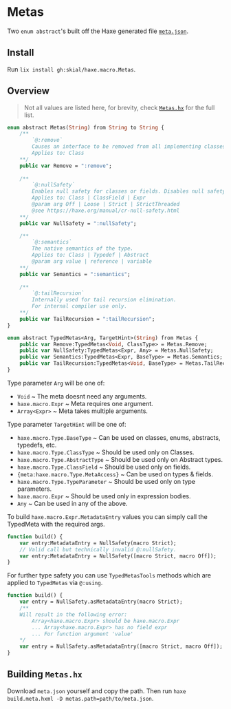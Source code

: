 # Metas

Two `enum abstract`'s built off the Haxe generated file [`meta.json`](https://raw.githubusercontent.com/HaxeFoundation/haxe/development/src-json/meta.json).

## Install

Run `lix install gh:skial/haxe.macro.Metas`.

## Overview

> Not all values are listed here, for brevity, check [`Metas.hx`](/src/haxe/macro/Metas.hx) for the full list.

```Haxe
enum abstract Metas(String) from String to String {
    /**
        `@:remove`
        Causes an interface to be removed from all implementing classes before generation.
        Applies to: Class
    **/
    public var Remove = ":remove";
    
    /**
        `@:nullSafety`
        Enables null safety for classes or fields. Disables null safety for classes, fields or expressions if provided with `Off` as an argument.
        Applies to: Class | ClassField | Expr
        @param arg Off | Loose | Strict | StrictThreaded
        @see https://haxe.org/manual/cr-null-safety.html
    **/
	public var NullSafety = ":nullSafety";

    /**
        `@:semantics`
        The native semantics of the type.
        Applies to: Class | Typedef | Abstract
        @param arg value | reference | variable
    **/
    public var Semantics = ":semantics";
    
    /**
        `@:tailRecursion`
        Internally used for tail recursion elimination.
        For internal compiler use only.
    **/
    public var TailRecursion = ":tailRecursion";
}
```

```Haxe
enum abstract TypedMetas<Arg, TargetHint>(String) from Metas {
    public var Remove:TypedMetas<Void, ClassType> = Metas.Remove;
    public var NullSafety:TypedMetas<Expr, Any> = Metas.NullSafety;
    public var Semantics:TypedMetas<Expr, BaseType> = Metas.Semantics;
    public var TailRecursion:TypedMetas<Void, BaseType> = Metas.TailRecursion;
}
```

Type parameter `Arg` will be one of:
- `Void` ~ The meta doesnt need any arguments.
- `haxe.macro.Expr` ~ Meta requires one argument.
- `Array<Expr>` ~ Meta takes multiple arguments.

Type parameter `TargetHint` will be one of:
- `haxe.macro.Type.BaseType` ~ Can be used on classes, enums, abstracts, typedefs, etc.
- `haxe.macro.Type.ClassType` ~ Should be used only on Classes.
- `haxe.macro.Type.AbstractType` ~ Should be used only on Abstract types.
- `haxe.macro.Type.ClassField` ~ Should be used only on fields.
- `{meta:haxe.macro.Type.MetaAccess}` ~ Can be used on types & fields.
- `haxe.macro.Type.TypeParameter` ~ Should be used only on type parameters.
- `haxe.macro.Expr` ~ Should be used only in expression bodies.
- `Any` ~ Can be used in any of the above.

To build `haxe.macro.Expr.MetadataEntry` values you can simply call the TypedMeta with the required args.

```Haxe
function build() {
    var entry:MetadataEntry = NullSafety(macro Strict);
    // Valid call but technically invalid @:nullSafety.
    var entry:MetadataEntry = NullSafety([macro Strict, macro Off]);
}
```

For further type safety you can use `TypedMetasTools` methods which are applied to `TypedMetas` via `@:using`.

```Haxe
function build() {
    var entry = NullSafety.asMetadataEntry(macro Strict);
    /**
    Will result in the following error:
        Array<haxe.macro.Expr> should be haxe.macro.Expr
        ... Array<haxe.macro.Expr> has no field expr
        ... For function argument 'value'
    */
    var entry = NullSafety.asMetadataEntry([macro Strict, macro Off]);
}
```

## Building `Metas.hx`

Download `meta.json` yourself and copy the path. Then run `haxe build.meta.hxml -D metas.path=path/to/meta.json`.